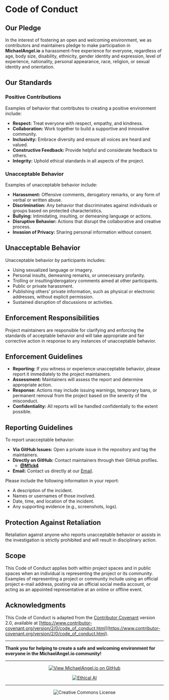 # Code of Conduct

## Our Pledge

In the interest of fostering an open and welcoming environment, we as contributors and maintainers pledge to make participation in **MichaelAngel.io** a harassment-free experience for everyone, regardless of age, body size, disability, ethnicity, gender identity and expression, level of experience, nationality, personal appearance, race, religion, or sexual identity and orientation.

## Our Standards

### **Positive Contributions**

Examples of behavior that contributes to creating a positive environment include:

- **Respect:** Treat everyone with respect, empathy, and kindness.
- **Collaboration:** Work together to build a supportive and innovative community.
- **Inclusivity:** Embrace diversity and ensure all voices are heard and valued.
- **Constructive Feedback:** Provide helpful and considerate feedback to others.
- **Integrity:** Uphold ethical standards in all aspects of the project.

### **Unacceptable Behavior**

Examples of unacceptable behavior include:

- **Harassment:** Offensive comments, derogatory remarks, or any form of verbal or written abuse.
- **Discrimination:** Any behavior that discriminates against individuals or groups based on protected characteristics.
- **Bullying:** Intimidating, insulting, or demeaning language or actions.
- **Disruptive Behavior:** Actions that disrupt the collaborative and creative process.
- **Invasion of Privacy:** Sharing personal information without consent.

## Unacceptable Behavior

Unacceptable behavior by participants includes:

- Using sexualized language or imagery.
- Personal insults, demeaning remarks, or unnecessary profanity.
- Trolling or insulting/derogatory comments aimed at other participants.
- Public or private harassment.
- Publishing others' private information, such as physical or electronic addresses, without explicit permission.
- Sustained disruption of discussions or activities.

## Enforcement Responsibilities

Project maintainers are responsible for clarifying and enforcing the standards of acceptable behavior and will take appropriate and fair corrective action in response to any instances of unacceptable behavior.

## Enforcement Guidelines

- **Reporting:** If you witness or experience unacceptable behavior, please report it immediately to the project maintainers.
- **Assessment:** Maintainers will assess the report and determine appropriate action.
- **Response:** Actions may include issuing warnings, temporary bans, or permanent removal from the project based on the severity of the misconduct.
- **Confidentiality:** All reports will be handled confidentially to the extent possible.

## Reporting Guidelines

To report unacceptable behavior:

- **Via GitHub Issues:** Open a private issue in the repository and tag the maintainers.
- **Directly on GitHub:** Contact maintainers through their GitHub profiles.
  - **[@M1ck4](https://github.com/M1ck4)**
- **Email:** Contact us directly at our [Email](mailto:michaelangelo_io@protonmail.com).

Please include the following information in your report:

- A description of the incident.
- Names or usernames of those involved.
- Date, time, and location of the incident.
- Any supporting evidence (e.g., screenshots, logs).

## Protection Against Retaliation

Retaliation against anyone who reports unacceptable behavior or assists in the investigation is strictly prohibited and will result in disciplinary action.

## Scope

This Code of Conduct applies both within project spaces and in public spaces when an individual is representing the project or its community. Examples of representing a project or community include using an official project e-mail address, posting via an official social media account, or acting as an appointed representative at an online or offline event.

## Acknowledgments

This Code of Conduct is adapted from the [Contributor Covenant](https://www.contributor-covenant.org/) version 2.0, available at [https://www.contributor-covenant.org/version/2/0/code_of_conduct.html](https://www.contributor-covenant.org/version/2/0/code_of_conduct.html).

---

**Thank you for helping to create a safe and welcoming environment for everyone in the MichaelAngel.io community!**

<div align="center">

---

[![View MichaelAngel.io on GitHub](https://img.shields.io/badge/GitHub-View%20MichaelAngel.io-blue?logo=github)](https://github.com/M1ck4/MichaelAngel.io)

[![Ethical AI](https://img.shields.io/badge/Ethical%20AI-Priority-orange.svg)](https://github.com/M1ck4/MichaelAngel.io/blob/main/docs/the_codex/AI_Artisians_FAQ.md) 

---

![Creative Commons License](https://img.shields.io/badge/License-CC%20BY--NC--SA%204.0-lightgrey?style=for-the-badge&logo=creative-commons&logoColor=white)
</div>
